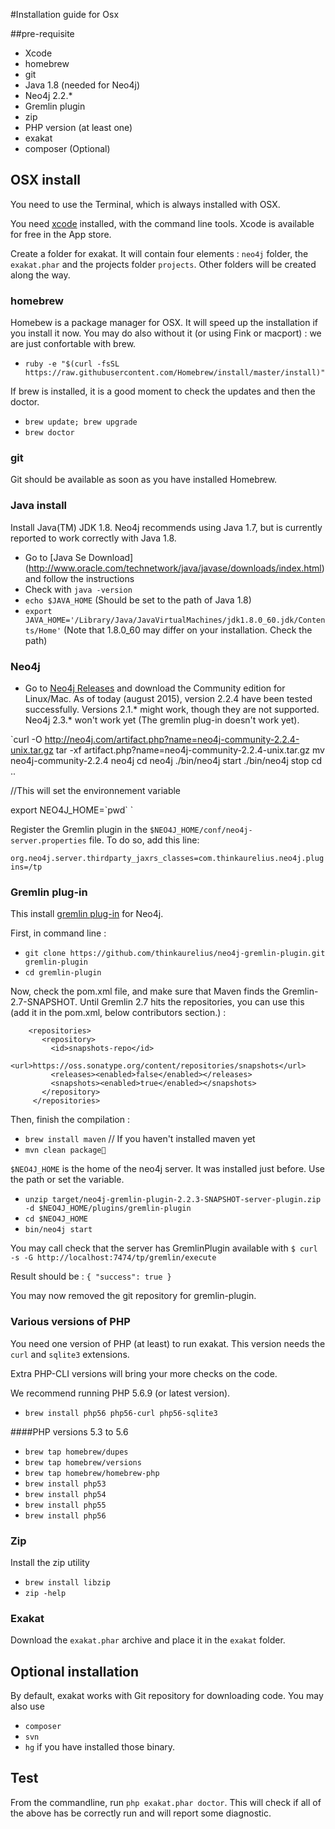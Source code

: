 #Installation guide for Osx

##pre-requisite
* Xcode
* homebrew
* git
* Java 1.8 (needed for Neo4j)
* Neo4j 2.2.*
* Gremlin plugin
* zip
* PHP version (at least one)
* exakat
* composer (Optional)

## OSX install

You need to use the Terminal, which is always installed with OSX.

You need [xcode](https://developer.apple.com/xcode/) installed, with the command line tools. Xcode is available for free in the App store. 

Create a folder for exakat. It will contain four elements : `neo4j` folder, the `exakat.phar` and the projects folder `projects`. Other folders will be created along the way.

### homebrew
Homebew is a package manager for OSX. It will speed up the installation if you install it now. You may do also without it (or using Fink or macport) : we are just confortable with brew.

* `ruby -e "$(curl -fsSL https://raw.githubusercontent.com/Homebrew/install/master/install)"`

If brew is installed, it is a good moment to check the updates and then the doctor. 
* `brew update; brew upgrade`
* `brew doctor`

### git
Git should be available as soon as you have installed Homebrew.

### Java install
Install Java(TM) JDK 1.8. Neo4j recommends using Java 1.7, but is currently reported to work correctly with Java 1.8. 

* Go to [Java Se Download] (http://www.oracle.com/technetwork/java/javase/downloads/index.html) and follow the instructions
* Check with `java -version`
* `echo $JAVA_HOME` (Should be set to the path of Java 1.8)
* `export JAVA_HOME='/Library/Java/JavaVirtualMachines/jdk1.8.0_60.jdk/Contents/Home'` (Note that 1.8.0_60 may differ on your installation. Check the path)

### Neo4j

* Go to [Neo4j Releases](http://neo4j.com/download/other-releases/) and download the Community edition for Linux/Mac.
As of today (august 2015), version 2.2.4 have been tested successfully. Versions 2.1.\* might work, though they are not supported. Neo4j 2.3.\* won't work yet (The gremlin plug-in doesn't work yet). 

`curl -O http://neo4j.com/artifact.php?name=neo4j-community-2.2.4-unix.tar.gz 
tar -xf artifact.php\?name=neo4j-community-2.2.4-unix.tar.gz
mv neo4j-community-2.2.4 neo4j
cd neo4j
./bin/neo4j start
./bin/neo4j stop
cd ..

//This will set the environnement variable

export NEO4J_HOME=\`pwd\`
`

Register the Gremlin plugin in the `$NEO4J_HOME/conf/neo4j-server.properties` file. To do so, add this line:

`org.neo4j.server.thirdparty_jaxrs_classes=com.thinkaurelius.neo4j.plugins=/tp`

### Gremlin plug-in

This install [gremlin plug-in](https://github.com/thinkaurelius/neo4j-gremlin-plugin) for Neo4j.
  
First, in command line : 

* `git clone https://github.com/thinkaurelius/neo4j-gremlin-plugin.git gremlin-plugin`
* `cd gremlin-plugin`


Now, check the pom.xml file, and make sure that Maven finds the Gremlin-2.7-SNAPSHOT. Until Gremlin 2.7 hits the repositories, you can use this (add it in the pom.xml, below contributors section.) : 

```code
    <repositories>
       <repository>
         <id>snapshots-repo</id>
         <url>https://oss.sonatype.org/content/repositories/snapshots</url>
         <releases><enabled>false</enabled></releases>
         <snapshots><enabled>true</enabled></snapshots>
       </repository>
     </repositories>
```

Then, finish the compilation : 
* `brew install maven` // If you haven't installed maven yet
* `mvn clean package`

`$NEO4J_HOME`  is the home of the neo4j server. It was installed just before. Use the path or set the variable.

* `unzip target/neo4j-gremlin-plugin-2.2.3-SNAPSHOT-server-plugin.zip -d $NEO4J_HOME/plugins/gremlin-plugin`
* `cd $NEO4J_HOME`
* `bin/neo4j start`

You may call check that the server has GremlinPlugin available with 
`$ curl -s -G http://localhost:7474/tp/gremlin/execute`

Result should be : 
`{
    "success": true
}`

You may now removed the git repository for gremlin-plugin.

### Various versions of PHP
You need one version of PHP (at least) to run exakat. This version needs the `curl` and `sqlite3` extensions.  

Extra PHP-CLI versions will bring your more checks on the code. 

We recommend running PHP 5.6.9 (or latest version).

* `brew install php56 php56-curl php56-sqlite3`

####PHP versions 5.3 to 5.6

* `brew tap homebrew/dupes`
* `brew tap homebrew/versions`
* `brew tap homebrew/homebrew-php`
* `brew install php53`
* `brew install php54`
* `brew install php55`
* `brew install php56`


### Zip
Install the zip utility

* `brew install libzip`
* `zip -help`

### Exakat 
Download the `exakat.phar` archive and place it in the `exakat` folder.

## Optional installation

By default, exakat works with Git repository for downloading code. You may also use 
* `composer`
* `svn`
* `hg`
if you have installed those binary.

## Test

From the commandline, run `php exakat.phar doctor`.
This will check if all of the above has be correctly run and will report some diagnostic. 

